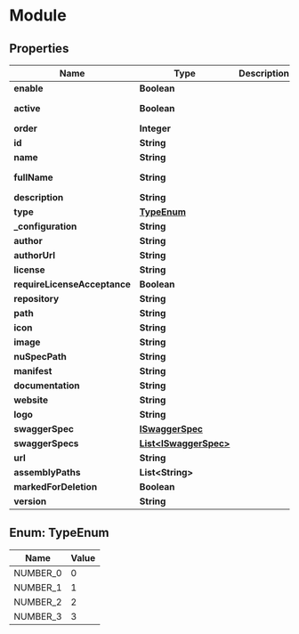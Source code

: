 

# Module


## Properties

| Name | Type | Description | Notes |
|------------ | ------------- | ------------- | -------------|
|**enable** | **Boolean** |  |  [optional] |
|**active** | **Boolean** |  |  [optional] [readonly] |
|**order** | **Integer** |  |  [optional] |
|**id** | **String** |  |  [optional] |
|**name** | **String** |  |  [optional] |
|**fullName** | **String** |  |  [optional] [readonly] |
|**description** | **String** |  |  [optional] |
|**type** | [**TypeEnum**](#TypeEnum) |  |  [optional] |
|**_configuration** | **String** |  |  [optional] |
|**author** | **String** |  |  [optional] |
|**authorUrl** | **String** |  |  [optional] |
|**license** | **String** |  |  [optional] |
|**requireLicenseAcceptance** | **Boolean** |  |  [optional] |
|**repository** | **String** |  |  [optional] |
|**path** | **String** |  |  [optional] |
|**icon** | **String** |  |  [optional] |
|**image** | **String** |  |  [optional] |
|**nuSpecPath** | **String** |  |  [optional] |
|**manifest** | **String** |  |  [optional] |
|**documentation** | **String** |  |  [optional] |
|**website** | **String** |  |  [optional] |
|**logo** | **String** |  |  [optional] |
|**swaggerSpec** | [**ISwaggerSpec**](ISwaggerSpec.md) |  |  [optional] |
|**swaggerSpecs** | [**List&lt;ISwaggerSpec&gt;**](ISwaggerSpec.md) |  |  [optional] |
|**url** | **String** |  |  [optional] |
|**assemblyPaths** | **List&lt;String&gt;** |  |  [optional] |
|**markedForDeletion** | **Boolean** |  |  [optional] |
|**version** | **String** |  |  [optional] |



## Enum: TypeEnum

| Name | Value |
|---- | -----|
| NUMBER_0 | 0 |
| NUMBER_1 | 1 |
| NUMBER_2 | 2 |
| NUMBER_3 | 3 |



